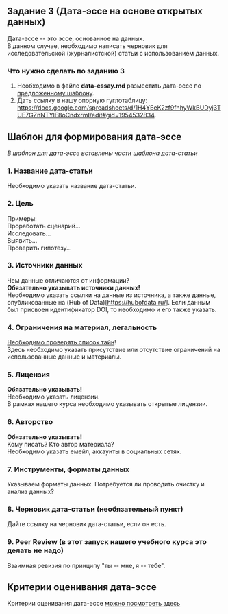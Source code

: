 ## Задание 3 (Дата-эссе на основе открытых данных) 

Дата-эссе -- это эссе, основанное на данных.      
В данном случае, необходимо написать черновик для исследовательской (журналистской) статьи с использованием данных.

### Что нужно сделать по заданию 3

1. Необходимо в файле **data-essay.md** разместить дата-эссе по [предложенному шаблону](https://github.com/iradche/Seminar-2020-course/blob/master/tasks/task3.md#%D0%A8%D0%B0%D0%B1%D0%BB%D0%BE%D0%BD-%D0%B4%D0%BB%D1%8F-%D1%84%D0%BE%D1%80%D0%BC%D0%B8%D1%80%D0%BE%D0%B2%D0%B0%D0%BD%D0%B8%D1%8F-%D0%B4%D0%B0%D1%82%D0%B0-%D1%8D%D1%81%D1%81%D0%B5).
2. Дать ссылку в нашу опорную гуглотаблицу: https://docs.google.com/spreadsheets/d/1H4YEeK2zf9fnhyWkBUDyj3TUE7GZnNTYlE8oCndxrmI/edit#gid=1954532834.        
 

## Шаблон для формирования дата-эссе
*В шаблон для дата-эссе вставлены части шаблона дата-статьи*

### 1. Название дата-статьи  
Необходимо указать название дата-статьи.

### 2. Цель
Примеры:      
Проработать сценарий...      
Исследовать...     
Выявить...     
Проверить гипотезу...     
      
### 3. Источники данных
Чем данные отличаются от информации?     
**Обязательно указывать источники данных!**    
Необходимо указать ссылки на данные из источника, а также данные, опубликованные на (Hub of Data)[https://hubofdata.ru/].
Если данным был присвоен идентификатор DOI, то необходимо и его также указать.

### 4. Ограничения на материал, легальность
[Необходимо проверять список тайн](https://github.com/iradche/ANRI-workshop/blob/master/scaffolding/%D0%A1%D0%BF%D0%B8%D1%81%D0%BE%D0%BA%D0%A2%D0%B0%D0%B8%CC%86%D0%BD.pdf)!  
Здесь необходимо указать присутствие или отсутствие ограничений на использованные данные и материалы.

### 5. Лицензия
**Обязательно указывать!**          
Необходимо указать лицензии.      
В рамках нашего курса необходимо указывать открытые лицензии.     

### 6. Авторство
**Обязательно указывать!**           
Кому писать? Кто автор материала?          
Необходимо указать емейл, аккаунты в социальных сетях.

### 7. Инструменты, форматы данных
Указываем форматы данных.
Потребуется ли проводить очистку и анализ данных?     


### 8. Черновик дата-статьи (необязательный пункт)
Дайте ссылку на черновик дата-статьи, если он есть.


### 9. Peer Review (в этот запуск нашего учебного курса это делать не надо)
Взаимная ревизия по принципу "ты -- мне, я -- тебе".     

## Критерии оценивания дата-эссе
Критерии оценивания дата-эссе [можно посмотреть здесь](https://docs.google.com/spreadsheets/d/e/2PACX-1vTLcZV4N8MRtQDf4gwNRFMwgGvHZTIO5UgXg6X_nNAT4qZcFTE0akKKcnY_Dqoxp5p1fFk3_GV3lE8t/pubhtml?gid=1709635806&single=true)
     
